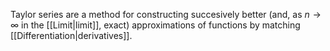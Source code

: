Taylor series are a method for constructing succesively better (and, as $n\to\infty$ in the [[Limit|limit]], exact) approximations of functions by matching [[Differentiation|derivatives]].
